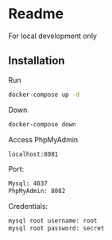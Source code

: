 # Readme
For local development only

## Installation

Run
```bash
docker-compose up -d
```

Down
```bash
docker-compose down
```

Access PhpMyAdmin
```bash
localhost:8081
```

Port:
```bash
Mysql: 4037
PhpMyAdmin: 8082
```

Credentials:
```bash
mysql root username: root
mysql root password: secret
```

